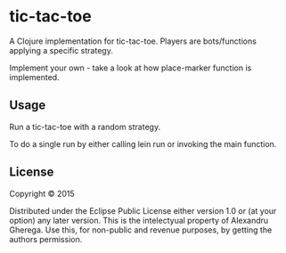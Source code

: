 # tic-tac-toe

A Clojure implementation for tic-tac-toe.
Players are bots/functions applying a specific strategy.

Implement your own - take a look at how place-marker function is implemented.

## Usage

Run a tic-tac-toe with a random strategy.

To do a single run by either calling lein run or invoking the main function.

## License

Copyright © 2015

Distributed under the Eclipse Public License either version 1.0 or (at
your option) any later version.
This is the intelectyual property of Alexandru Gherega.
Use this, for non-public and revenue purposes, by getting the authors permission.
